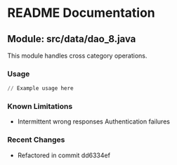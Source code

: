 # README Documentation

## Module: src/data/dao_8.java

This module handles cross category operations.

### Usage

```python
// Example usage here
```

### Known Limitations

- Intermittent wrong responses Authentication failures

### Recent Changes

- Refactored in commit dd6334ef
